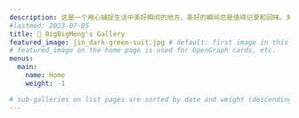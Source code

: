 ```yaml
---
description: 这是一个用心捕捉生活中美好瞬间的地方，美好的瞬间总是值得记录和回味。无论是绚丽的风景、动人的人文景观还是给人温馨的故乡，这里都有着独特的故事和情感，表达对生活的热爱和对美好事物的追求。
#lastmod: 2023-07-05
title: 🌱 BigBigMeng's Gallery
featured_image: jin_dark-green-suit.jpg # default: first image in this directory
# featured_image on the home page is used for OpenGraph cards, etc.
menus:
  main:
    name: Home
    weight: -1

# sub-galleries on list pages are sorted by date and weight (descending)
---
```

